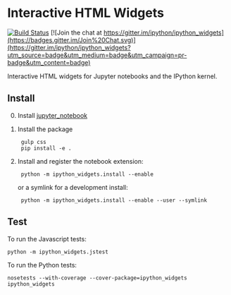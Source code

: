 # Interactive HTML Widgets

[![Build Status](https://travis-ci.org/ipython/ipython_widgets.svg?branch=master)](https://travis-ci.org/ipython/ipython_widgets) [![Join the chat at https://gitter.im/ipython/ipython_widgets](https://badges.gitter.im/Join%20Chat.svg)](https://gitter.im/ipython/ipython_widgets?utm_source=badge&utm_medium=badge&utm_campaign=pr-badge&utm_content=badge)

Interactive HTML widgets for Jupyter notebooks and the IPython kernel.

## Install

0. Install [jupyter_notebook](https://github.com/jupyter/jupyter_notebook)

1. Install the package
    
        gulp css
        pip install -e .

2. Install and register the notebook extension:

        python -m ipython_widgets.install --enable
    
    or a symlink for a development install:

        python -m ipython_widgets.install --enable --user --symlink

## Test

To run the Javascript tests:

    python -m ipython_widgets.jstest

To run the Python tests:

    nosetests --with-coverage --cover-package=ipython_widgets ipython_widgets
